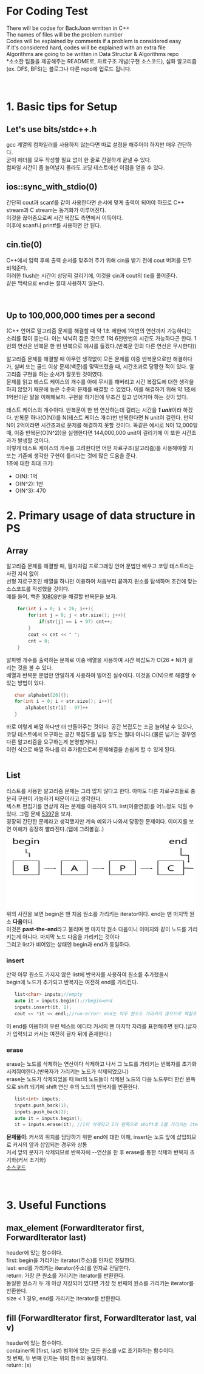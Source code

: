 # For Coding Test
There will be codse for BackJoon wrritten in C++<br>
The names of files will be the problem number<br>
Codes will be explained by comments if a problem is considered easy<br>
If it's considered hard, codes will be explained with an extra file<br>
Algorithms are going to be written in Data Structur & Algorithms repo<br>
*소소한 팁들을 제공해주는 README로, 자료구조 개념(구현 소스코드), 심화 알고리즘(ex. DFS, BFS)는 블로그나 다른 repo에 업로드 됩니다.<br><br><br>

# 1. Basic tips for Setup
## Let's use bits/stdc++.h 
 gcc 계열의 컴파일러를 사용하지 않는다면 따로 설정을 해주어야 하지만 매우 간단하다.<br>
 굳이 헤더를 모두 작성할 필요 없이 한 줄로 간결하게 끝낼 수 있다.<br>
 컴파일 시간이 좀 늘어날지 몰라도 코딩 테스트에선 이점을 얻을 수 있다.<br>
  
  ## ios::sync_with_stdio(0)
  간단히 cout과 scanf를 같이 사용한다면 순서에 맞게 출력이 되어야 하므로 C++ stream과 C stream는 동기화가 이루어진다.<br>
  이것을 끊어줌으로써 시간 복잡도 측면에서 이득이다.<br> 
  이후에 scanf나 printf를 사용하면 안 된다.<br>
  
  ## cin.tie(0)
  C++에서 입력 후에 출력 순서를 맞추어 주기 위해 cin을 받기 전에 cout 버퍼를 모두 비워준다.<br>
  이러한 flush는 시간이 상당히 걸리기에, 이것을 cin과 cout의 tie를 풀어준다.<br>
  같은 맥락으로 endl는 절대 사용하지 않는다.<br><br><br>
  
  ## Up to 100,000,000 times per a second
  (C++ 언어로 알고리즘 문제를 해결할 때 약 1초 제한에 1억번의 연산까지 가능하다는 소리를 많이 듣는다. 이는 넉넉히 잡은 것으로 1억 6천만번의 시간도 가능하다곤 한다.
  1번의 연산은 반복문 한 번 반복으로 예시를 들겠다.(반복문 안의 다른 연산은 무시한다))    
      
  알고리즘 문제를 해결할 때 아무런 생각없이 모든 문제를 이중 반복문으로만 해결하다가, 실버 또는 골드 이상 문제(백준)를 맞딱뜨렸을 때, 시간초과로 당황한 적이 있다. 알고리즘 구현을     하는 순서가 잘못된 것이였다.    
  문제를 읽고 테스트 케이스의 개수를 아예 무시를 해버리고 시간 복잡도에 대한 생각을 하지 않았기 때문에 높은 수준의 문제를 해결할 수 없었다. 이를 해결하기 위해 약 1초에 1억번이란 말을 이해해보자. 구현을 하기전에 무조건 짚고 넘어가야 하는 것이 있다.
      
  테스트 케이스의 개수이다. 반복문이 한 번 연산하는데 걸리는 시간을 ***1 unit***이라 하겠다. 반복문 하나(O(N))를 N(테스트 케이스 개수)번 반복한다면 N unit이 걸린다. 만약 N이 2억이라면 시간초과로 문제를 해결하지 못할 것이다. 
  똑같은 예시로 N이 12,000일 때, 이중 반복문(O(N^2))을 실행한다면 144,000,000 unit이 걸리기에 이 또한 시간초과가 발생할 것이다.    
  이렇게 테스트 케이스의 개수를 고려한다면 어떤 자료구조(알고리즘)를 사용해야할 지 또는 기존에 생각한 구현이 틀리다는 것에 많은 도움을 준다.     
  1초에 대한 최대 크기:    
  * O(N): 1억    
  * O(N^2): 1만
  * O(N^3): 470
  
  
  
  
  # 2. Primary usage of data structure in PS
  ## Array
  알고리즘 문제를 해결할 때, 필자처럼 프로그래밍 언어 문법만 배우고 코딩 테스트라는 사전 지식 없이    
  선형 자료구조인 배열을 하나만 이용하여 처음부터 끝까지 원소를 탐색하며 조건에 맞는 소스코드를 작성했을 것이다.    
  예를 들어, 백준 [10808](https://www.acmicpc.net/problem/10808)번을 해결할 반복문을 보자.     
  ```cpp    
      for(int i = 0; i < 26; i++){    
          for(int j = 0; j < str.size(); j++){    
              if(str[j] == i + 97) cnt++;    
          }    
          cout << cnt << " ";    
          cnt = 0;    
      }    
  ```    
      
  알파벳 개수를 출력하는 문제로 이중 배열을 사용하여 시간 복잡도가 O(26 * N)가 걸리는 것을 볼 수 있다.   
  배열과 반복문 문법만 안일하게 사용하여 벌어진 실수이다. 이것을 O(N)으로 해결할 수 있는 방법이 있다.    
  
  ```cpp    
     char alphabet[26]{};    
     for(int i = 0; i < str.size(); i++){    
         alphabet[str[i] - 97]++    
     }    
  ```    
      
  바로 이렇게 배열 하나만 더 만들어주는 것이다. 공간 복잡도는 조금 늘어날 수 있으나, 
  코딩 테스트에서 요구하는 공간 복잡도를 넘길 정도는 절대 아니다.(물론 넘기는 경우엔 다른 알고리즘을 요구하는게 분명할거다.)   
  이런 식으로 배열 하나를 더 추가함으로써 문제해결을 손쉽게 할 수 있게 된다.<br><br>
  
  ## List     
  리스트를 사용한 알고리즘 문제는 그리 많지 않다고 한다. 아마도 다른 자료구조들로 충분히 구현이 가능하기 때문이라고 생각한다.    
  텍스트 편집기를 연상케 하는 문제를 이용하여 STL list(이중연결)를 어느정도 익힐 수 있다. 그럼 문제 [5397](https://www.acmicpc.net/problem/5397)을 보자.    
  굉장히 간단한 문제라고 생각했지만 계속 예외가 나와서 당황한 문제이다. 이미지를 보면 이해가 굉장히 빨라진다.(탭에 그려볼걸..)    
  <img src="https://github.com/whatsgoodg/Codes_for_tests/blob/main/images/LIST.JPG?raw=true"  width="500" height="200"/>     
  위의 사진을 보면 begin은 맨 처음 원소를 가리키는 iterator이다. end는 맨 마지막 원소 **다음**이다.    
  이것은 **past-the-end**라고 불리며 맨 마지막 원소 다음이니 이미지와 같이 노드를 가리키는게 아니다. 마지막 노드 다음을 가리키는 것이다    
  그리고 list가 비어있는 상태엔 begin과 end가 동일하다.    
  ### insert     
  만약 아무 원소도 가지지 않은 list에 반복자를 사용하여 원소를 추가했을시    
  begin에 노드가 추가되고 반복자는 여전히 end를 가리킨다.   
  
  ```cpp    
     list<char> inputs;//empty        
     auto it = inputs.begin();//begin=end    
     inputs.insert(it, 1);    
     cout << *it << endl;//run-error: end는 아무 원소도 가리키지 않으므로 역참조 불가능    
  ```    
 
  이 end를 이용하여 우린 텍스트 에디터 커서의 맨 마지막 자리를 표현해주면 된다.(글자가 입력되고 커서는 여전히 글자 뒤에 존재한다.)    
  ### erase    
  erase는 노드를 삭제하는 연산이다 삭제하고 나서 그 노드를 가리키는 반복자를 초기화 시켜줘야한다.(반복자가 가리키는 노드가 삭제되었으니)      
 erase는 노드가 삭제되었을 때 list의 노드들이 삭제된 노드의 다음 노드부터 한칸 왼쪽으로 shift 되기에 shift 연산 후의 노드의 반복자를 반환한다.  
 
  ```cpp   
     list<int> inputs;  
     inputs.push_back(1);   
     inputs.push_back(2);   
     auto it = inputs.begin();   
     it = inputs.erase(it); //1이 삭제되고 2가 왼쪽으로 shift후 2를 가리키는 iterator 반환후 it 초기화   
  ```    
  **문제풀이**: 커서의 위치를 담당하기 위한 end에 대한 이해, insert는 노드 앞에 삽입되므로 커서의 앞과 삽입되는 경우와 상통       
  커서 앞의 문자가 삭제되므로 반복자에 --연산을 한 후 erase를 통한 삭제와 반복자 초기화(커서 초기화)    
  [소스코드](https://github.com/whatsgoodg/Codes_for_tests/blob/main/5397.cpp)<br><br><br>
  
  
  
  

  
  # 3. Useful Functions
  ## max_element (ForwardIterator first, ForwardIterator last)
  <algorithm> header에 있는 함수이다.<br>
  first: begin을 가리키는 iterator(주소)를 인자로 전달한다.<br>
  last: end를 가리키는 iterator(주소)를 인자로 전달한다.<br>
  return: 가장 큰 원소를 가리키는 iterator를 반환한다.<br>
  동일한 원소가 두 개 이상 저장되어 있다면 가장 첫 번째의 원소를 가리키는 iterator를 반환한다.<br>
  size < 1 경우, end를 가리키는 iterator를 반환한다.<br>
 
  ## fill (ForwardIterator first, ForwardIterator last, val v)
  <algorithm> header에 있는 함수이다.<br>
  container의 [first, last) 범위에 있는 모든 원소를 v로 초기화하는 함수이다.<br>
  첫 번째, 두 번째 인자는 위의 함수와 동일하다.<br>
  return: (x) <br>
